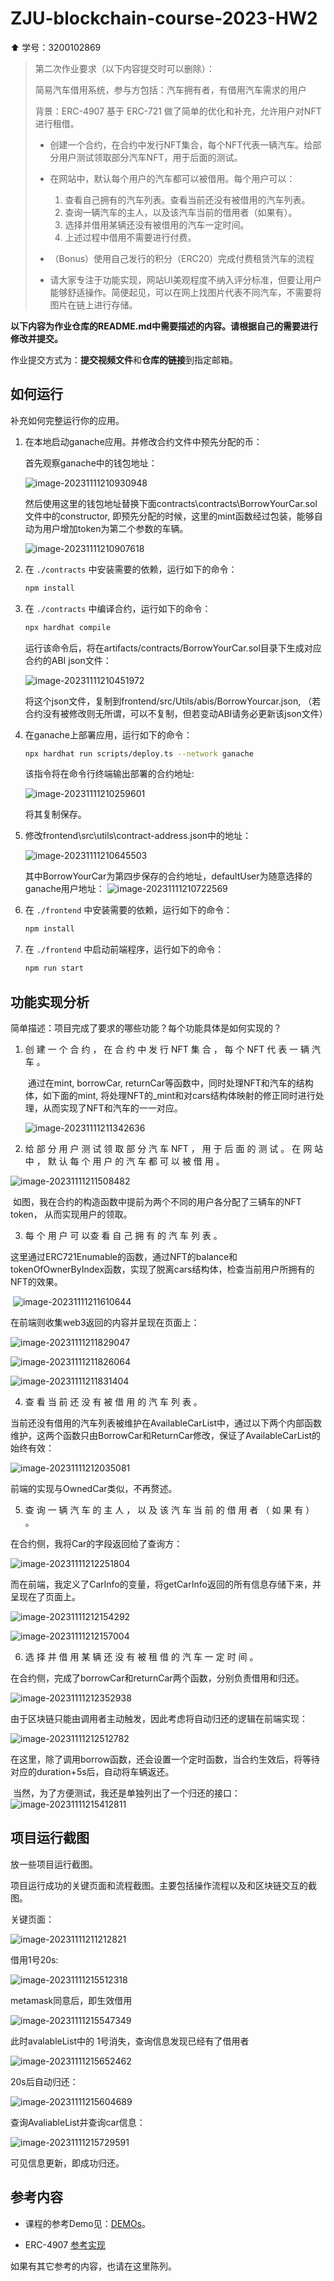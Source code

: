 # ZJU-blockchain-course-2023-HW2

⬆ 学号：3200102869

> 第二次作业要求（以下内容提交时可以删除）：
> 
> 简易汽车借用系统，参与方包括：汽车拥有者，有借用汽车需求的用户
>
> 背景：ERC-4907 基于 ERC-721 做了简单的优化和补充，允许用户对NFT进行租借。
> - 创建一个合约，在合约中发行NFT集合，每个NFT代表一辆汽车。给部分用户测试领取部分汽车NFT，用于后面的测试。
> - 在网站中，默认每个用户的汽车都可以被借用。每个用户可以： 
>    1. 查看自己拥有的汽车列表。查看当前还没有被借用的汽车列表。
>    2. 查询一辆汽车的主人，以及该汽车当前的借用者（如果有）。
>    3. 选择并借用某辆还没有被借用的汽车一定时间。
>    4. 上述过程中借用不需要进行付费。
> 
> - （Bonus）使用自己发行的积分（ERC20）完成付费租赁汽车的流程
> - 请大家专注于功能实现，网站UI美观程度不纳入评分标准，但要让用户能够舒适操作。简便起见，可以在网上找图片代表不同汽车，不需要将图片在链上进行存储。

**以下内容为作业仓库的README.md中需要描述的内容。请根据自己的需要进行修改并提交。**

作业提交方式为：**提交视频文件**和**仓库的链接**到指定邮箱。

## 如何运行

补充如何完整运行你的应用。

1. 在本地启动ganache应用。并修改合约文件中预先分配的币：

    首先观察ganache中的钱包地址：

    ![image-20231111210930948](README.assets/image-20231111210930948.png)

    然后使用这里的钱包地址替换下面contracts\contracts\BorrowYourCar.sol文件中的constructor, 即预先分配的时候，这里的mint函数经过包装，能够自动为用户增加token为第二个参数的车辆。

    ![image-20231111210907618](README.assets/image-20231111210907618.png)

2. 在 `./contracts` 中安装需要的依赖，运行如下的命令：
    ```bash
    npm install
    ```

3. 在 `./contracts` 中编译合约，运行如下的命令：
    ```bash
    npx hardhat compile
    ```

    运行该命令后，将在artifacts/contracts/BorrowYourCar.sol目录下生成对应合约的ABI json文件：

    ![image-20231111210451972](README.assets/image-20231111210451972.png)

    将这个json文件，复制到frontend/src/Utils/abis/BorrowYourcar.json, （若合约没有被修改则无所谓，可以不复制，但若变动ABI请务必更新该json文件）

4. 在ganache上部署应用，运行如下的命令：

    ```bash
    npx hardhat run scripts/deploy.ts --network ganache
    ```
    该指令将在命令行终端输出部署的合约地址:

    ![image-20231111210259601](README.assets/image-20231111210259601.png)

     将其复制保存。

5. 修改frontend\src\utils\contract-address.json中的地址：

    ![image-20231111210645503](README.assets/image-20231111210645503.png)

    其中BorrowYourCar为第四步保存的合约地址，defaultUser为随意选择的ganache用户地址：
    ![image-20231111210722569](README.assets/image-20231111210722569.png)

6. 在 `./frontend` 中安装需要的依赖，运行如下的命令：
    ```bash
    npm install
    ```

7. 在 `./frontend` 中启动前端程序，运行如下的命令：
    ```bash
    npm run start
    ```

## 功能实现分析

简单描述：项目完成了要求的哪些功能？每个功能具体是如何实现的？

1. 创 建 一 个 合 约 ， 在 合 约 中 发 行 NFT 集 合 ， 每 个 NFT 代 表 一 辆 汽 车 。 

   ​	通过在mint, borrowCar, returnCar等函数中，同时处理NFT和汽车的结构体，如下面的mint, 将处理NFT的_mint和对cars结构体映射的修正同时进行处理，从而实现了NFT和汽车的一一对应。

   ![image-20231111211342636](README.assets/image-20231111211342636.png)

2.  给 部 分 用 户 测 试 领 取 部 分 汽 车 NFT ， 用 于 后 面 的 测 试 。 在 网 站 中 ， 默 认 每 个 用 户 的 汽 车 都 可 以 被 借 用 。 

   ![image-20231111211508482](README.assets/image-20231111211508482.png)

   ​	如图，我在合约的构造函数中提前为两个不同的用户各分配了三辆车的NFT token， 从而实现用户的领取。

3.  每 个 用 户 可 以查 看 自 己 拥 有 的 汽 车 列 表 。 

   这里通过ERC721Enumable的函数，通过NFT的balance和tokenOfOwnerByIndex函数，实现了脱离cars结构体，检查当前用户所拥有的NFT的效果。

   ​	![image-20231111211610644](README.assets/image-20231111211610644.png)

   在前端则收集web3返回的内容并呈现在页面上：

   ![image-20231111211829047](README.assets/image-20231111211829047.png)

   ![image-20231111211826064](README.assets/image-20231111211826064.png)

   ![image-20231111211831404](README.assets/image-20231111211831404.png)

4.  查 看 当 前 还 没 有 被 借 用 的 汽 车 列 表 。 

   当前还没有借用的汽车列表被维护在AvailableCarList中，通过以下两个内部函数维护，这两个函数只由BorrowCar和ReturnCar修改，保证了AvailableCarList的始终有效：

   ![image-20231111212035081](README.assets/image-20231111212035081.png)

   前端的实现与OwnedCar类似，不再赘述。

5.  查 询 一 辆 汽 车 的 主 人 ， 以 及 该 汽 车 当 前 的 借 用 者 （ 如 果 有 ） 。 

   在合约侧，我将Car的字段返回给了查询方：

   ![image-20231111212251804](README.assets/image-20231111212251804.png)

   而在前端，我定义了CarInfo的变量，将getCarInfo返回的所有信息存储下来，并呈现在了页面上。

   ![image-20231111212154292](README.assets/image-20231111212154292.png)

   ![image-20231111212157004](README.assets/image-20231111212157004.png)

6. 选 择 并 借 用 某 辆 还 没 有 被 租 借 的 汽 车 一 定 时 间 。 

​		在合约侧，完成了borrowCar和returnCar两个函数，分别负责借用和归还。

![image-20231111212352938](README.assets/image-20231111212352938.png)

​	由于区块链只能由调用者主动触发，因此考虑将自动归还的逻辑在前端实现：

![image-20231111212512782](README.assets/image-20231111212512782.png)

​	在这里，除了调用borrow函数，还会设置一个定时函数，当合约生效后，将等待对应的duration+5s后，自动将车辆返还。

​	当然，为了方便测试，我还是单独列出了一个归还的接口：
![image-20231111215412811](README.assets/image-20231111215412811.png)

## 项目运行截图

放一些项目运行截图。

项目运行成功的关键页面和流程截图。主要包括操作流程以及和区块链交互的截图。

关键页面：

![image-20231111211212821](README.assets/image-20231111211212821.png)

借用1号20s:

![image-20231111215512318](README.assets/image-20231111215512318.png)

metamask同意后，即生效借用

![image-20231111215547349](README.assets/image-20231111215547349.png)

此时avalableList中的 1号消失，查询信息发现已经有了借用者

![image-20231111215652462](README.assets/image-20231111215652462.png)

20s后自动归还：

![image-20231111215604689](README.assets/image-20231111215604689.png)

查询AvaliableList并查询car信息：

![image-20231111215729591](README.assets/image-20231111215729591.png)

可见信息更新，即成功归还。

## 参考内容

- 课程的参考Demo见：[DEMOs](https://github.com/LBruyne/blockchain-course-demos)。

- ERC-4907 [参考实现](https://eips.ethereum.org/EIPS/eip-4907)

如果有其它参考的内容，也请在这里陈列。
